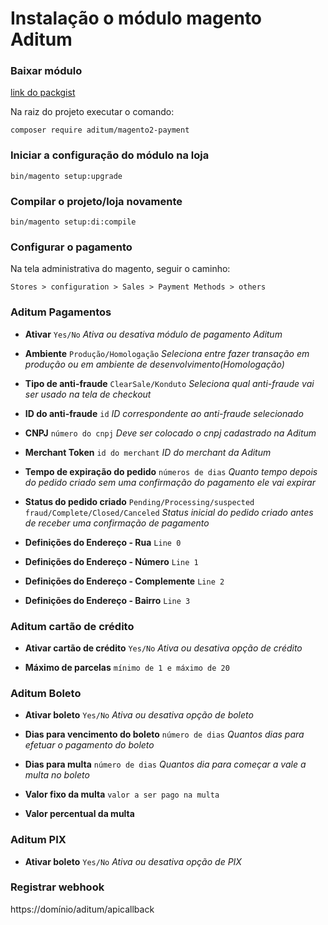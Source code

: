 
# Instalação o módulo magento Aditum


### Baixar módulo
[link do packgist](https://packagist.org/packages/aditum/magento2-payment)

Na raiz do projeto executar o comando:

```shell
composer require aditum/magento2-payment
```

### Iniciar a configuração do módulo na loja
```shell
bin/magento setup:upgrade
```


### Compilar o projeto/loja novamente
```shell
bin/magento setup:di:compile
```


### Configurar o pagamento
Na tela administrativa do magento, seguir o caminho:
```
Stores > configuration > Sales > Payment Methods > others
```

### Aditum Pagamentos
- **Ativar** `Yes/No` 
*Ativa ou desativa módulo de pagamento Aditum*

- **Ambiente** `Produção/Homologação`
*Seleciona entre fazer transação em produção ou em ambiente de desenvolvimento(Homologação)*

- **Tipo de anti-fraude** `ClearSale/Konduto`
*Seleciona qual anti-fraude vai ser usado na tela de checkout*

- **ID do anti-fraude** `id`
*ID correspondente ao anti-fraude selecionado*

- **CNPJ** `número do cnpj`
*Deve ser colocado o cnpj cadastrado na Aditum*

- **Merchant Token** `id do merchant`
*ID do merchant da Aditum*

- **Tempo de expiração do pedido** `números de dias`
*Quanto tempo depois do pedido criado sem uma confirmação do pagamento ele vai expirar*

- **Status do pedido criado** `Pending/Processing/suspected fraud/Complete/Closed/Canceled`
*Status inicial do pedido criado antes de receber uma confirmação de pagamento*

- **Definições do Endereço - Rua** `Line 0`
- **Definições do Endereço - Número** `Line 1`
- **Definições do Endereço - Complemente** `Line 2`
- **Definições do Endereço - Bairro** `Line 3`


### Aditum cartão de crédito

- **Ativar cartão de crédito** `Yes/No` 
*Ativa ou desativa opção de crédito*

- **Máximo de parcelas** `mínimo de 1 e máximo de 20`

###  Aditum Boleto
- **Ativar  boleto** `Yes/No` 
*Ativa ou desativa opção de boleto*

- **Dias para vencimento do boleto** `número de dias` 
*Quantos dias para efetuar o pagamento do boleto*

- **Dias para multa** `número de dias` 
*Quantos dia para começar a vale a multa no boleto*

- **Valor fixo da multa**  `valor a ser pago na multa`

- **Valor percentual da multa**  

###  Aditum PIX
- **Ativar  boleto** `Yes/No`
  *Ativa ou desativa opção de PIX*

### Registrar webhook
https://domínio/aditum/apicallback
